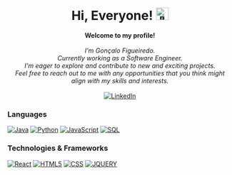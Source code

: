 <h1 align="center">Hi, Everyone! <img src="https://github.com/wervlad/wervlad/assets/24524555/766d336d-b87d-44ba-807c-c51de2bc6b4d" width="28px" alt="👋"></h1>

<p align="center">
    <b>Welcome to my profile!</b><br><br>
    <i>
        I'm Gonçalo Figueiredo.<br>
        Currently working as a Software Engineer.<br>
        I'm eager to explore and contribute to new and exciting projects. <br>
        Feel free to reach out to me with any opportunities that you think might align with my skills and interests.<br>
    </i><br>
    <a href="https://www.linkedin.com/in/goncalo-figueiredo/">
        <img src="https://img.shields.io/badge/LinkedIn-blue?style=flat-square&logo=linkedin" alt="LinkedIn">
    </a>
</p>


### Languages

[![Java](https://img.shields.io/badge/java-black?style=for-the-badge&logo=openjdk)](https://github.com/goncaloFig)
[![Python](https://img.shields.io/badge/python-black?style=for-the-badge&logo=python)](https://github.com/goncaloFig)
[![JavaScript](https://img.shields.io/badge/javascript-black?style=for-the-badge&logo=javascript)](https://github.com/goncaloFig)
[![SQL](https://img.shields.io/badge/sql-black?style=for-the-badge&logo=mysql)](https://github.com/goncaloFig)

### Technologies & Frameworks

[![React](https://img.shields.io/badge/react-black?style=for-the-badge&logo=react)](https://github.com/goncaloFig)
[![HTML5](https://img.shields.io/badge/html5-black?style=for-the-badge&logo=html5)](https://github.com/goncaloFig)
[![CSS](https://img.shields.io/badge/css-black?style=for-the-badge&logo=css)](https://github.com/goncaloFig)
[![JQUERY](https://img.shields.io/badge/jquery-black?style=for-the-badge&logo=jquery)](https://github.com/goncaloFig)
